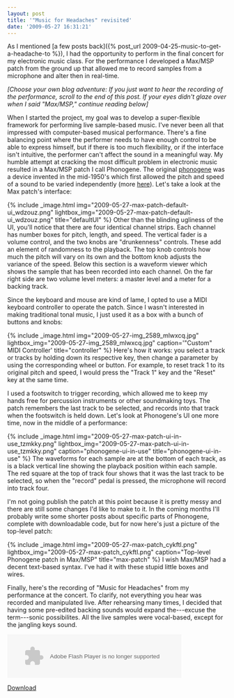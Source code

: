 ```yaml
---
layout: post
title: '"Music for Headaches" revisited'
date: '2009-05-27 16:31:21'
---
```



As I mentioned [a few posts back]({% post_url 2009-04-25-music-to-get-a-headache-to %}), I had the opportunity to perform in the final concert for my electronic music class. For the performance I developed a Max/MSP patch from the ground up that allowed me to record samples from a microphone and alter then in real-time.

*[Choose your own blog adventure: If you just want to hear the recording of the performance, scroll to the end of this post. If your eyes didn't glaze over when I said "Max/MSP," continue reading below]*

When I started the project, my goal was to develop a super-flexible framework for performing live sample-based music. I've never been all that impressed with computer-based musical performance. There's a fine balancing point where the performer needs to have enough control to be able to express himself, but if there is too much flexibility, or if the interface isn't intuitive, the performer can't affect the sound in a meaningful way. My humble attempt at cracking the most difficult problem in electronic music resulted in a Max/MSP patch I call Phonogene. The original [phonogene](http://en.wikipedia.org/wiki/Musique_concr%C3%A8te#The_phonogene) was a device invented in the mid-1950's which first allowed the pitch and speed of a sound to be varied independently (more [here](http://www.joostnieuwenburg.nl/phonogene.html)). Let's take a look at the Max patch's interface:

{% include _image.html img="2009-05-27-max-patch-default-ui_wdzouz.png" lightbox_img="2009-05-27-max-patch-default-ui_wdzouz.png" title="defaultUI"  %}
Other than the blinding ugliness of the UI, you'll notice that there are four identical channel strips. Each channel has number boxes for pitch, length, and speed. The vertical fader is a volume control, and the two knobs are "drunkenness" controls. These add an element of randomness to the playback. The top knob controls how much the pitch will vary on its own and the bottom knob adjusts the variance of the speed. Below this section is a waveform viewer which shows the sample that has been recorded into each channel. On the far right side are two volume level meters: a master level and a meter for a backing track.

Since the keyboard and mouse are kind of lame, I opted to use a MIDI keyboard controller to operate the patch. Since I wasn't interested in making traditional tonal music, I just used it as a box with a bunch of buttons and knobs:

{% include _image.html img="2009-05-27-img_2589_mlwxcq.jpg" lightbox_img="2009-05-27-img_2589_mlwxcq.jpg" caption='"Custom" MIDI Controller' title="controller"  %}
Here's how it works: you select a track or tracks by holding down its respective key, then change a parameter by using the corresponding wheel or button. For example, to reset track 1 to its original pitch and speed, I would press the "Track 1" key and the "Reset" key at the same time.

I used a footswitch to trigger recording, which allowed me to keep my hands free for percussion instruments or other soundmaking toys. The patch remembers the last track to be selected, and records into that track when the footswitch is held down. Let's look at Phonogene's UI one more time, now in the middle of a performance:

{% include _image.html img="2009-05-27-max-patch-ui-in-use_tzmkky.png" lightbox_img="2009-05-27-max-patch-ui-in-use_tzmkky.png" caption="phonogene-ui-in-use" title="phonogene-ui-in-use"  %}
The waveforms for each sample are at the bottom of each track, as is a black vertical line showing the playback position within each sample. The red square at the top of track four shows that it was the last track to be selected, so when the "record" pedal is pressed, the microphone will record into track four.

I'm not going publish the patch at this point because it is pretty messy and there are still some changes I'd like to make to it. In the coming months I'll probably write some shorter posts about specific parts of Phonogene, complete with downloadable code, but for now here's just a picture of the top-level patch:

{% include _image.html img="2009-05-27-max-patch_cykftl.png" lightbox_img="2009-05-27-max-patch_cykftl.png" caption="Top-level Phonogene patch in Max/MSP" title="max-patch"  %}
I wish Max/MSP had a decent text-based syntax. I've had it with these stupid little boxes and wires.

Finally, here's the recording of "Music for Headaches" from my performance at the concert. To clarify, not everything you hear was recorded and manipulated live. After rehearsing many times, I decided that having some pre-edited backing sounds would expand the---excuse the term---sonic possibilites. All the live samples were vocal-based, except for the jangling keys sound.

<object data="http://s3.amazonaws.com/stlth/static/production/swf/audio_controller.swf" height="100" type="application/x-shockwave-flash" width="400"><param name="wmode" value="opaque"></param><param name="flashvars" value="song_label=converted-music_for_headaches_live_converted.mp3&music_track=http://drop.io/download/public/jwx3qs028ycqaasr5ymt/40823f5d295e9fa5058230effa2071ef2a544728/59cb7ae0-13d6-012c-f976-f6f33324943c/a2e6a100-22c7-012c-dfad-fbd1135ecf2a/converted-music_for_headaches_live_converted.mp3&autoplay=false"></param><param name="src" value="http://s3.amazonaws.com/stlth/static/production/swf/audio_controller.swf"></param></object>

[Download](http://drop.io/khoxooz/asset/music-for-headaches-live-mp3)


